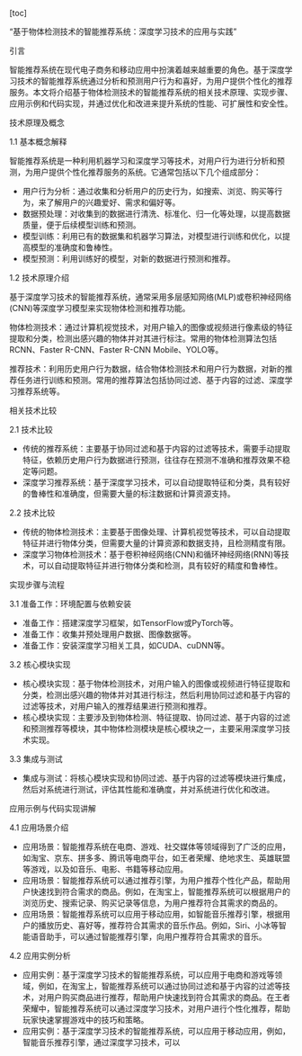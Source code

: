 
[toc]                    
                
                
“基于物体检测技术的智能推荐系统：深度学习技术的应用与实践”

引言

智能推荐系统在现代电子商务和移动应用中扮演着越来越重要的角色。基于深度学习技术的智能推荐系统通过分析和预测用户行为和喜好，为用户提供个性化的推荐服务。本文将介绍基于物体检测技术的智能推荐系统的相关技术原理、实现步骤、应用示例和代码实现，并通过优化和改进来提升系统的性能、可扩展性和安全性。

技术原理及概念

1.1 基本概念解释

智能推荐系统是一种利用机器学习和深度学习等技术，对用户行为进行分析和预测，为用户提供个性化推荐服务的系统。它通常包括以下几个组成部分：

- 用户行为分析：通过收集和分析用户的历史行为，如搜索、浏览、购买等行为，来了解用户的兴趣爱好、需求和偏好等。
- 数据预处理：对收集到的数据进行清洗、标准化、归一化等处理，以提高数据质量，便于后续模型训练和预测。
- 模型训练：利用已有的数据集和机器学习算法，对模型进行训练和优化，以提高模型的准确度和鲁棒性。
- 模型预测：利用训练好的模型，对新的数据进行预测和推荐。

1.2 技术原理介绍

基于深度学习技术的智能推荐系统，通常采用多层感知网络(MLP)或卷积神经网络(CNN)等深度学习模型来实现物体检测和推荐功能。

物体检测技术：通过计算机视觉技术，对用户输入的图像或视频进行像素级的特征提取和分类，检测出感兴趣的物体并对其进行标注。常用的物体检测算法包括RCNN、Faster R-CNN、Faster R-CNN Mobile、YOLO等。

推荐技术：利用历史用户行为数据，结合物体检测技术和用户行为数据，对新的推荐任务进行训练和预测。常用的推荐算法包括协同过滤、基于内容的过滤、深度学习推荐系统等。

相关技术比较

2.1 技术比较

- 传统的推荐系统：主要基于协同过滤和基于内容的过滤等技术，需要手动提取特征，依赖历史用户行为数据进行预测，往往存在预测不准确和推荐效果不稳定等问题。
- 深度学习推荐系统：基于深度学习技术，可以自动提取特征和分类，具有较好的鲁棒性和准确度，但需要大量的标注数据和计算资源支持。

2.2 技术比较

- 传统的物体检测技术：主要基于图像处理、计算机视觉等技术，可以自动提取特征并进行物体分类，但需要大量的计算资源和数据支持，且检测精度有限。
- 深度学习物体检测技术：基于卷积神经网络(CNN)和循环神经网络(RNN)等技术，可以自动提取特征并进行物体分类和检测，具有较好的精度和鲁棒性。

实现步骤与流程

3.1 准备工作：环境配置与依赖安装

- 准备工作：搭建深度学习框架，如TensorFlow或PyTorch等。
- 准备工作：收集并预处理用户数据、图像数据等。
- 准备工作：安装深度学习相关工具，如CUDA、cuDNN等。

3.2 核心模块实现

- 核心模块实现：基于物体检测技术，对用户输入的图像或视频进行特征提取和分类，检测出感兴趣的物体并对其进行标注，然后利用协同过滤和基于内容的过滤等技术，对用户输入的推荐结果进行预测和推荐。
- 核心模块实现：主要涉及到物体检测、特征提取、协同过滤、基于内容的过滤和预测推荐等模块，其中物体检测模块是核心模块之一，主要采用深度学习技术实现。

3.3 集成与测试

- 集成与测试：将核心模块实现和协同过滤、基于内容的过滤等模块进行集成，然后对系统进行测试，评估其性能和准确度，并对系统进行优化和改进。

应用示例与代码实现讲解

4.1 应用场景介绍

- 应用场景：智能推荐系统在电商、游戏、社交媒体等领域得到了广泛的应用，如淘宝、京东、拼多多、腾讯等电商平台，如王者荣耀、绝地求生、英雄联盟等游戏，以及如音乐、电影、书籍等移动应用。
- 应用场景：智能推荐系统可以通过推荐引擎，为用户推荐个性化产品，帮助用户快速找到符合需求的商品。例如，在淘宝上，智能推荐系统可以根据用户的浏览历史、搜索记录、购买记录等信息，为用户推荐符合其需求的商品的。
- 应用场景：智能推荐系统可以应用于移动应用，如智能音乐推荐引擎，根据用户的播放历史、喜好等，推荐符合其需求的音乐作品。例如，Siri、小冰等智能语音助手，可以通过智能推荐引擎，向用户推荐符合其需求的音乐。

4.2 应用实例分析

- 应用实例：基于深度学习技术的智能推荐系统，可以应用于电商和游戏等领域，例如，在淘宝上，智能推荐系统可以通过协同过滤和基于内容的过滤等技术，对用户购买商品进行推荐，帮助用户快速找到符合其需求的商品。在王者荣耀中，智能推荐系统可以通过深度学习技术，对用户进行个性化推荐，帮助玩家快速掌握游戏中的技巧和策略。
- 应用实例：基于深度学习技术的智能推荐系统，可以应用于移动应用，例如，智能音乐推荐引擎，通过深度学习技术，可以

